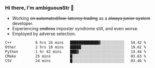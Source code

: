### Hi there, I'm ambiguou~~s~~Str 👋

<!--
**ambiguoustexture/ambiguoustexture** is a ✨ _special_ ✨ repository because its `README.md` (this file) appears on your GitHub profile.

Here are some ideas to get you started:
-->
- Working ~~on automated/low-latency trading~~ as a ~~always junior system~~ developer.
- Experiencing ~~endless~~ imposter syndrome still, and even worse.
- Employed by adverse selection.

<!--START_SECTION:waka-->

```txt
C++           6 hrs 24 mins   █████████████▓░░░░░░░░░░░   54.42 %
Other         2 hrs 18 mins   █████░░░░░░░░░░░░░░░░░░░░   19.62 %
Python        1 hr 42 mins    ███▓░░░░░░░░░░░░░░░░░░░░░   14.44 %
CMake         25 mins         █░░░░░░░░░░░░░░░░░░░░░░░░   03.63 %
CSV           24 mins         █░░░░░░░░░░░░░░░░░░░░░░░░   03.46 %
```

<!--END_SECTION:waka-->
